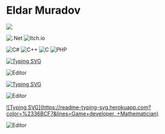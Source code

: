 # Eldar Muradov

![](https://komarev.com/ghpvc/?username=EldarMuradov)

![.Net](https://img.shields.io/badge/.NET-5C2D91?style=for-the-badge&logo=.net&logoColor=white) ![Itch.io](https://img.shields.io/badge/Itch-%23FF0B34.svg?style=for-the-badge&logo=Itch.io&logoColor=white)

![C#](https://img.shields.io/badge/c%23-%23239120.svg?style=for-the-badge&logo=c-sharp&logoColor=white) ![C++](https://img.shields.io/badge/c++-%2300599C.svg?style=for-the-badge&logo=c%2B%2B&logoColor=white)
![C](https://img.shields.io/badge/c-%2300599C.svg?style=for-the-badge&logo=c&logoColor=white) ![PHP](https://img.shields.io/badge/php-%23777BB4.svg?style=for-the-badge&logo=php&logoColor=white)

[![Typing SVG](https://readme-typing-svg.herokuapp.com?color=%2336BCF7&lines=Software+Architect,+Engineer)](https://git.io/typing-svg)

<picture>
 <source media="(prefers-color-scheme: dark)" srcset="https://github.com/EldarMuradov/ESGSStudioEngine/blob/main/SSAO2.png">
 <source media="(prefers-color-scheme: light)" srcset="https://github.com/EldarMuradov/ESGSStudioEngine/blob/main/SSAO2.png">
 <img alt="Editor" src="https://github.com/EldarMuradov/ESGSStudioEngine/blob/main/SSAO2.png">
</picture>

[![Typing SVG](https://readme-typing-svg.herokuapp.com?color=%2336BCF7&lines=Game+Engines+developer)](https://git.io/typing-svg)

<picture>
 <source media="(prefers-color-scheme: dark)" srcset="https://github.com/EldarMuradov/StrangeBattlegrounds/blob/master/M.png">
 <source media="(prefers-color-scheme: light)" srcset="https://github.com/EldarMuradov/StrangeBattlegrounds/blob/master/M.png">
 <img alt="Editor" src="https://github.com/EldarMuradov/StrangeBattlegrounds/blob/master/M.png">
</picture>

[![Typing SVG](https://readme-typing-svg.herokuapp.com?color=%2336BCF7&lines=Game+developer, +Mathematician)](https://git.io/typing-svg)

<picture>
 <source media="(prefers-color-scheme: dark)" srcset="https://github.com/EldarMuradov/StrangeBattlegrounds/blob/master/N.png">
 <source media="(prefers-color-scheme: light)" srcset="https://github.com/EldarMuradov/StrangeBattlegrounds/blob/master/N.png">
 <img alt="Editor" src="https://github.com/EldarMuradov/StrangeBattlegrounds/blob/master/N.png">
</picture>

